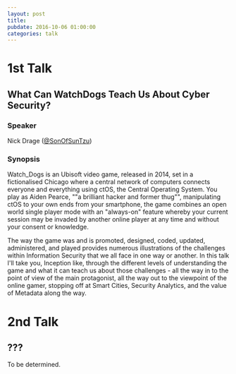```yaml
---
layout: post
title: 
pubdate: 2016-10-06 01:00:00
categories: talk
---
```


# 1st Talk

## What Can WatchDogs Teach Us About Cyber Security?

### Speaker

Nick Drage ([@SonOfSunTzu](https://twitter.com/SonOfSunTzu))

### Synopsis

Watch_Dogs is an Ubisoft video game, released in 2014, set in a
fictionalised Chicago where a central network of computers connects
everyone and everything using ctOS, the Central Operating System. You
play as Aiden Pearce, ""a brilliant hacker and former thug"",
manipulating ctOS to your own ends from your smartphone, the game
combines an open world single player mode with an "always-on" feature
whereby your current session may be invaded by another online player at
any time and without your consent or knowledge.

The way the game was and is promoted, designed, coded, updated,
administered, and played provides numerous illustrations of the
challenges within Information Security that we all face in one way or
another. In this talk I'll take you, Inception like, through the
different levels of understanding the game and what it can teach us
about those challenges - all the way in to the point of view of the main
protagonist, all the way out to the viewpoint of the online gamer,
stopping off at Smart Cities, Security Analytics, and the value of
Metadata along the way.


# 2nd Talk

## ???

To be determined.